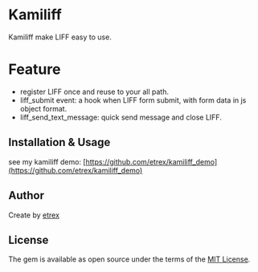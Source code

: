 # Kamiliff

Kamiliff make LIFF easy to use.

# Feature
- register LIFF once and reuse to your all path.
- liff_submit event: a hook when LIFF form submit, with form data in js object format.
- liff_send_text_message: quick send message and close LIFF.

## Installation & Usage

see my kamiliff demo: [https://github.com/etrex/kamiliff_demo](https://github.com/etrex/kamiliff_demo)

## Author
Create by [etrex](https://etrex.tw)

## License
The gem is available as open source under the terms of the [MIT License](https://opensource.org/licenses/MIT).
